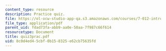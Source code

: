 ```yaml
---
content_type: resource
description: Practice quiz.
file: https://ol-ocw-studio-app-qa.s3.amazonaws.com/courses/7-012-introduction-to-biology-fall-2004/8c0d4ed45cbf0b158325e62cb75635fd_quiz3prac.pdf
file_type: application/pdf
parent_uid: fdad73fa-abb9-aa0e-50aa-7f987c66f614
resourcetype: Document
title: quiz3prac.pdf
uid: 8c0d4ed4-5cbf-0b15-8325-e62cb75635fd
---
```

